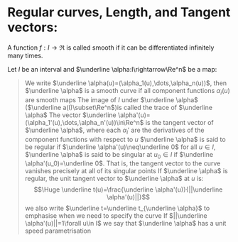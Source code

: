 
# Regular curves, Length, and Tangent vectors:

A function $f:I\rightarrow\Re$ is called smooth if it can be differentiated infinitely many times.

Let $I$ be an interval and $\underline \alpha:I\rightarrow\Re^n$ be a map:
> We write $\underline \alpha(u)=(\alpha_1(u),\dots,\alpha_n(u))$, then $\underline \alpha$ is a smooth curve if all component functions $\alpha_i(u)$ are smooth maps
> The image of $I$ under $\underline \alpha$  ($\underline a(I)\subset\Re^n$)is called the trace of $\underline \alpha$
> The vector $\underline \alpha'(u)=(\alpha_1'(u),\dots,\alpha_n'(u))\in\Re^n$ is the tangent vector of $\underline \alpha$, where each $\alpha_i'$ are the derivatives of the component functions with respect to $u$
>  $\underline \alpha$ is said to be regular if $\underline \alpha'(u)\neq\underline 0$ for all $u\in I$, $\underline \alpha$ is said to be singular at $u_0\in I$ if $\underline \alpha'(u_0)=\underline 0$. That is, the tangent vector to the curve vanishes precisely at all of its singular points
>  If $\underline \alpha$ is regular, the unit tangent vector to $\underline \alpha$ at $u$ is:$$\Huge \underline t(u)=\frac{\underline \alpha'(u)}{||\underline \alpha'(u)||}$$we also write $\underline t=\underline t_{\underline \alpha}$ to emphasise when we need to specify the curve
>  If $||\underline \alpha'(u)||=1\forall u\in I$ we say that $\underline \alpha$ has a unit speed parametrisation